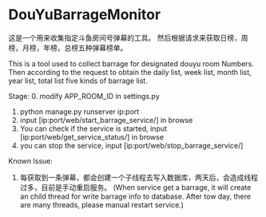 # DouYuBarrageMonitor

这是一个用来收集指定斗鱼房间号弹幕的工具。
然后根据请求来获取日榜，周榜，月榜，年榜，总榜五种弹幕榜单。

This is a tool used to collect barrage for designated douyu room Numbers.
Then according to the request to obtain the daily list, week list, month list, year list, total list five kinds of barrage list.



Stage:
0. modify APP_ROOM_ID in settings.py
1. python manage.py runserver ip:port
2. input [ip:port/web/start_barrage_service/] in browse
3. You can check if the service is started, input [ip:port/web/get_service_status/] in browse
4. you can stop the service, input [ip:port/web/stop_barrage_service/]

Known Issue:
1. 每获取到一条弹幕，都会创建一个子线程去写入数据库，两天后，会造成线程过多，目前是手动重启服务。
(When service get a barrage, it will create an child thread for write barrage info to database. After tow day, there are many threads, please manual restart service.)
